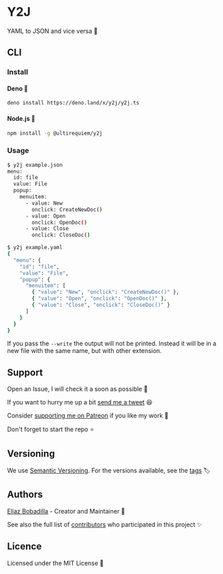 # Y2J

YAML to JSON and vice versa 🚀

## CLI

### Install

#### Deno 🐼

```sh
deno install https://deno.land/x/y2j/y2j.ts
```

#### Node.js 🎃

```sh
npm install -g @ultirequiem/y2j
```

### Usage

```sh
$ y2j example.json
menu:
  id: file
  value: File
  popup:
    menuitem:
      - value: New
        onclick: CreateNewDoc()
      - value: Open
        onclick: OpenDoc()
      - value: Close
        onclick: CloseDoc()

$ y2j example.yaml
{
  "menu": {
    "id": "file",
    "value": "File",
    "popup": {
      "menuitem": [
        { "value": "New", "onclick": "CreateNewDoc()" },
        { "value": "Open", "onclick": "OpenDoc()" },
        { "value": "Close", "onclick": "CloseDoc()" }
      ]
    }
  }
}
```

If you pass the `--write` the output will not be printed. Instead it will be in
a new file with the same name, but with other extension.

## Support

Open an Issue, I will check it a soon as possible 👀

If you want to hurry me up a bit
[send me a tweet](https://twitter.com/UltiRequiem) 😆

Consider [supporting me on Patreon](https://patreon.com/UltiRequiem) if you
like my work 🙏

Don't forget to start the repo ⭐

## Versioning

We use [Semantic Versioning](http://semver.org). For the versions available, see
the [tags](https://github.com/UltiRequiem/y2j/tags) 🏷️

## Authors

[Eliaz Bobadilla](https://ultirequiem.com) - Creator and
Maintainer 💪

See also the full list of
[contributors](https://github.com/UltiRequiem/y2j/contributors)
who participated in this project ✨

## Licence

Licensed under the MIT License 📄
